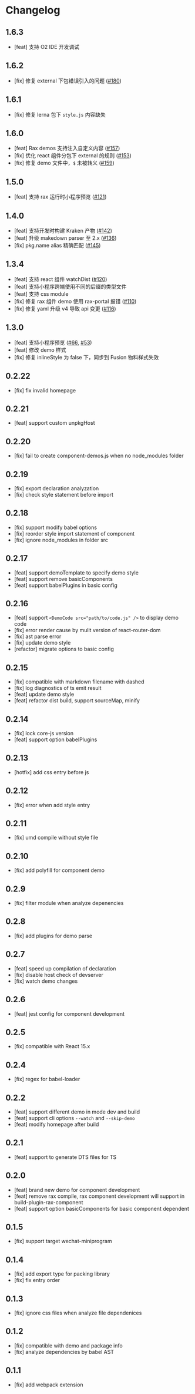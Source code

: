 # Changelog

## 1.6.3

- [feat] 支持 O2 IDE 开发调试

## 1.6.2

- [fix] 修复 external 下包错误引入的问题 ([#180](https://github.com/ice-lab/iceworks-cli/issues/180))

## 1.6.1

- [fix] 修复 lerna 包下 `style.js` 内容缺失
## 1.6.0

- [feat] Rax demos 支持注入自定义内容 ([#157](https://github.com/ice-lab/iceworks-cli/issues/157))
- [fix] 优化 react 组件分包下 external 的规则 ([#153](https://github.com/ice-lab/iceworks-cli/issues/153))
- [fix] 修复 demo 文件中，`$` 未被转义 ([#159](https://github.com/ice-lab/iceworks-cli/pull/159))

## 1.5.0

- [feat] 支持 rax 运行时小程序预览 ([#121](https://github.com/ice-lab/iceworks-cli/issues/121))

## 1.4.0

- [feat] 支持开发时构建 Kraken 产物 ([#142](https://github.com/ice-lab/iceworks-cli/issues/142))
- [feat] 升级 makedown parser 至 2.x ([#136](https://github.com/ice-lab/iceworks-cli/issues/136))
- [fix] pkg.name alias 精确匹配 ([#145](https://github.com/ice-lab/iceworks-cli/issues/145))

## 1.3.4

- [feat] 支持 react 组件 watchDist ([#120](https://github.com/ice-lab/iceworks-cli/issues/120))
- [feat] 支持小程序跨端使用不同的后缀的类型文件
- [feat] 支持 css module
- [fix] 修复 rax 组件 demo 使用 rax-portal 报错 ([#110](https://github.com/ice-lab/iceworks-cli/issues/110))
- [fix] 修复 yaml 升级 v4 导致 api 变更 ([#116](https://github.com/ice-lab/iceworks-cli/issues/116))

## 1.3.0

- [feat] 支持小程序预览 ([#66](https://github.com/ice-lab/iceworks-cli/issues/66), [#53](https://github.com/ice-lab/iceworks-cli/issues/53))
- [feat] 修改 demo 样式
- [fix] 修复 inlineStyle 为 false 下，同步到 Fusion 物料样式失效
## 0.2.22

- [fix] fix invalid homepage

## 0.2.21

- [feat] support custom unpkgHost

## 0.2.20

- [fix] fail to create component-demos.js when no node_modules folder

## 0.2.19

- [fix] export declaration analyzation
- [fix] check style statement before import

## 0.2.18

- [fix] support modify babel options
- [fix] reorder style import statement of component
- [fix] ignore node_modules in folder src

## 0.2.17

- [feat] support demoTemplate to specify demo style
- [feat] support remove basicComponents
- [feat] support babelPlugins in basic config

## 0.2.16

- [feat] support `<DemoCode src="path/to/code.js" />` to display demo code
- [fix] error render cause by mulit version of react-router-dom
- [fix] ast parse error
- [fix] update demo style
- [refactor] migrate options to basic config

## 0.2.15

- [fix] compatible with markdown filename with dashed
- [fix] log diagnostics of ts emit result
- [feat] update demo style
- [feat] refactor dist build, support sourceMap, minify

## 0.2.14

- [fix] lock core-js version
- [feat] support option babelPlugins

## 0.2.13

- [hotfix] add css entry before js

## 0.2.12

- [fix] error when add style entry

## 0.2.11

- [fix] umd compile without style file

## 0.2.10

- [fix] add polyfill for component demo

## 0.2.9

- [fix] filter module when analyze depenencies

## 0.2.8

- [fix] add plugins for demo parse

## 0.2.7

- [feat] speed up compilation of declaration
- [fix] disable host check of devserver
- [fix] watch demo changes

## 0.2.6

- [feat] jest config for component development

## 0.2.5

- [fix] compatible with React 15.x

## 0.2.4

- [fix] regex for babel-loader

## 0.2.2

- [feat] support different demo in mode dev and build
- [feat] support cli options `--watch` and `--skip-demo`
- [feat] modify homepage after build

## 0.2.1
- [feat] support to generate DTS files for TS

## 0.2.0

- [feat] brand new demo for component development
- [feat] remove rax compile, rax component development will support in build-plugin-rax-component
- [feat] support option basicComponents for basic component dependent

## 0.1.5

- [fix] support target wechat-miniprogram

## 0.1.4

- [fix] add export type for packing library
- [fix] fix entry order

## 0.1.3

- [fix] ignore css files when analyze file dependenices

## 0.1.2

- [fix] compatible with demo and package info
- [fix] analyze dependencies by babel AST

## 0.1.1

- [fix] add webpack extension